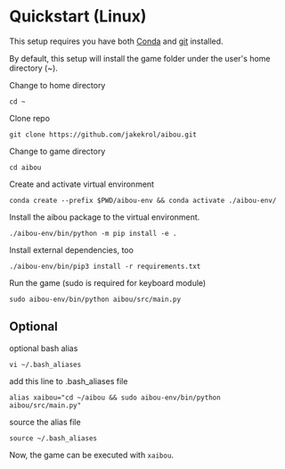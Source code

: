 # Quickstart (Linux)

This setup requires you have both 
[Conda](https://docs.conda.io/en/latest/miniconda.html#linux-installers) 
and
[git](https://git-scm.com/download/linux) 
installed.

By default, this setup will install the game folder under the user's home 
directory (~).

Change to home directory

`cd ~`

Clone repo

`git clone https://github.com/jakekrol/aibou.git`

Change to game directory

`cd aibou`

Create and activate virtual environment

`conda create --prefix $PWD/aibou-env && conda activate ./aibou-env/`

Install the aibou package to the virtual environment.

`./aibou-env/bin/python -m pip install -e .`

Install external dependencies, too

`./aibou-env/bin/pip3 install -r requirements.txt`

Run the game (sudo is required for keyboard module)

`sudo aibou-env/bin/python aibou/src/main.py`

## Optional

optional bash alias

`vi ~/.bash_aliases`

add this line to .bash_aliases file

`alias xaibou="cd ~/aibou && sudo aibou-env/bin/python aibou/src/main.py"`

source the alias file

`source ~/.bash_aliases`

Now, the game can be executed with `xaibou`. 

